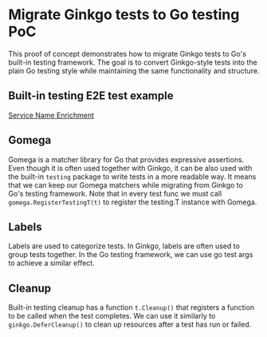 # Migrate Ginkgo tests to Go testing PoC

This proof of concept demonstrates how to migrate Ginkgo tests to Go's built-in testing framework. The goal is to convert Ginkgo-style tests into the plain Go testing style while maintaining the same functionality and structure.

## Built-in testing E2E test example

[Service Name Enrichment](./service_name_test.go)

## Gomega

Gomega is a matcher library for Go that provides expressive assertions. Even though it is often used together with Ginkgo, it can be also used with the built-in `testing` package to write tests in a more readable way. It means that we can keep our Gomega matchers while migrating from Ginkgo to Go's testing framework. Note that in every test func we must call `gomega.RegisterTestingT(t)` to register the testing.T instance with Gomega.

## Labels

Labels are used to categorize tests. In Ginkgo, labels are often used to group tests together. In the Go testing framework, we can use go test args to achieve a similar effect.

## Cleanup

Built-in testing cleanup has a function `t.Cleanup()` that registers a function to be called when the test completes. We can use it similarly to `ginkgo.DeferCleanup()` to clean up resources after a test has run or failed.
